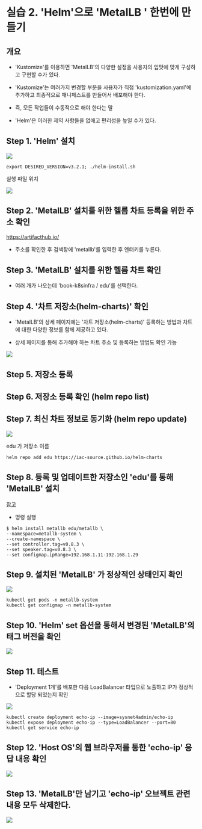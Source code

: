 # 실습 2. 'Helm'으로 'MetalLB ' 한번에 만들기

## 개요
- 'Kustomize'를 이용하면 'MetalLB'의 다양한 설정을 사용자의 입맛에 맞게 구성하고 구현할 수가 있다.

- 'Kustomize'는 여러가지 변경할 부분을 사용자가 직접 'kustomization.yaml'에 추가하고 최종적으로 매니페스트를 만들어서 배포해야 한다.

- 즉, 모든 작업들이 수동적으로 해야 한다는 말

- 'Helm'은 이러한 제약 사항들을 없애고 편리성을 높일 수가 있다.

## Step 1. 'Helm' 설치
![](./img/20250613.img/0013.png) 
```
export DESIRED_VERSION=v3.2.1; ./helm-install.sh
```

실행 파일 위치

![](./img/20250613.img/0014.png)

## Step 2. 'MetalLB' 설치를 위한 헬름 차트 등록을 위한 주소 확인
https://artifacthub.io/

- 주소를 확인한 후 검색창에 'metallb'를 입력한 후 엔터키를 누른다.

## Step 3. 'MetalLB' 설치를 위한 헬름 차트 확인
- 여러 개가 나오는데 'book-k8sinfra / edu'를 선택한다.


## Step 4. '차트 저장소(helm-charts)' 확인
- 'MetalLB'의 상세 페이지에는 '차트 저장소(helm-charts)' 등록하는 방법과 차트에 대한 다양한 정보를 함께 제공하고 있다.

- 상세 페이지를 통해 추가해야 하는 차트 주소 및 등록하는 방법도 확인 가능

![](./img/20250613.img/0015.png)


## Step 5. 저장소 등록
## Step 6. 저장소 등록 확인 (helm repo list)
## Step 7. 최신 차트 정보로 동기화 (helm repo update)

![](./img/20250613.img/0016.png)

edu 가 저장소 이름

```
helm repo add edu https://iac-source.github.io/helm-charts
```

## Step 8. 등록 및 업데이트한 저장소인 'edu'를 통해 'MetalLB' 설치

[참고](https://artifacthub.io/packages/helm/edu/metallb)
- 명령 실행

```
$ helm install metallb edu/metallb \
--namespace=metallb-system \
--create-namespace \
--set controller.tag=v0.8.3 \
--set speaker.tag=v0.8.3 \
--set configmap.ipRange=192.168.1.11-192.168.1.29 
```
## Step 9. 설치된 'MetalLB' 가 정상적인 상태인지 확인

![](./img/20250613.img/0017.png)
```
kubectl get pods -n metallb-system
kubectl get configmap -n metallb-system
```

## Step 10. 'Helm' set 옵션을 통해서 변경된 'MetalLB'의 태그 버전을 확인

![](./img/20250613.img/0018.png)

## Step 11. 테스트

- 'Deployment 1개'를 배포한 다음 LoadBalancer 타입으로 노출하고 IP가 정상적으로 할당 되었는지 확인 

![](./img/20250613.img/0019.png)

```
kubectl create deployment echo-ip --image=sysnet4admin/echo-ip
kubectl expose deployment echo-ip --type=LoadBalancer --port=80
kubectl get service echo-ip
```
## Step 12. 'Host OS'의 웹 브라우저를 통한 'echo-ip' 응답 내용 확인

![](./img/20250613.img/0020.png)

## Step 13. 'MetalLB'만 남기고 'echo-ip' 오브젝트 관련 내용 모두 삭제한다.

![](./img/20250613.img/0021.png)
